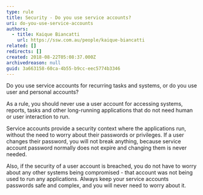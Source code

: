 ```yaml
---
type: rule
title: Security - Do you use service accounts?
uri: do-you-use-service-accounts
authors:
  - title: Kaique Biancatti
    url: https://ssw.com.au/people/kaique-biancatti
related: []
redirects: []
created: 2018-08-22T05:08:37.000Z
archivedreason: null
guid: 3a663158-60ca-4b55-b9cc-eec5774b3346
---
```


Do you use service accounts for recurring tasks and systems, or do you use user and personal accounts?

<!--endintro-->



As a rule, you should never use a user account for accessing systems, reports, tasks and other long-running applications that do not need human or user interaction to run.

Service accounts provide a security context where the applications run, without the need to worry about their passwords or privileges. If a user changes their password, you will not break anything, because service account password normally does not expire and changing them is never needed.

Also, if the security of a user account is breached, you do not have to worry about any other systems being compromised - that account was not being used to run any applications. Always keep your service accounts passwords safe and complex, and you will never need to worry about it.

